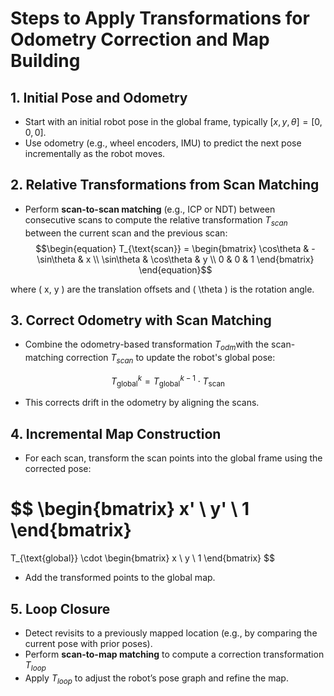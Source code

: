 # Steps to Apply Transformations for Odometry Correction and Map Building

## 1. Initial Pose and Odometry
- Start with an initial robot pose in the global frame, typically $[x, y, \theta] = [0,0,0]$\.
- Use odometry (e.g., wheel encoders, IMU) to predict the next pose incrementally as the robot moves.

## 2. Relative Transformations from Scan Matching
- Perform **scan-to-scan matching** (e.g., ICP or NDT) between consecutive scans to compute the relative transformation $T_{scan}$ between the current scan and the previous scan:
$$\begin{equation} T_{\text{scan}} = \begin{bmatrix} \cos\theta & -\sin\theta & x \\ \sin\theta & \cos\theta & y \\ 0 & 0 & 1 \end{bmatrix} \end{equation}$$

where \( x, y \) are the translation offsets and \( \theta \) is the rotation angle.

## 3. Correct Odometry with Scan Matching
- Combine the odometry-based transformation $T_{odm}$with the scan-matching correction $T_{scan}$ to update the robot's global pose:

$$
T_{\text{global}}^{k} = T_{\text{global}}^{k-1} \cdot T_{\text{scan}}
$$

- This corrects drift in the odometry by aligning the scans.

## 4. Incremental Map Construction
- For each scan, transform the scan points into the global frame using the corrected pose:

$$
\begin{bmatrix}
x' \\
y' \\
1
\end{bmatrix}
=
T_{\text{global}} \cdot 
\begin{bmatrix}
x \\
y \\
1
\end{bmatrix}
$$

- Add the transformed points to the global map.

## 5. Loop Closure
- Detect revisits to a previously mapped location (e.g., by comparing the current pose with prior poses).
- Perform **scan-to-map matching** to compute a correction transformation  $T_{loop}$
- Apply $T_{loop}$ to adjust the robot’s pose graph and refine the map.
